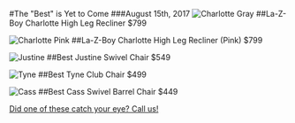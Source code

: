 #The "Best" is Yet to Come
###August 15th, 2017
![Charlotte Gray](posts/.img/2017-08-15/0815171402.jpg)
##La-Z-Boy Charlotte High Leg Recliner
$799

![Charlotte Pink](posts/.img/2017-08-15/0815171402a.jpg)
##La-Z-Boy Charlotte High Leg Recliner (Pink)
$799

![Justine](posts/.img/2017-08-15/0815171354.jpg)
##Best Justine Swivel Chair
$549

![Tyne](posts/.img/2017-08-15/0815171355a.jpg)
##Best Tyne Club Chair
$499

![Cass](posts/.img/2017-08-15/0815171355.jpg)
##Best Cass Swivel Barrel Chair
$449

[Did one of these catch your eye? Call us!](tel:2073383610)